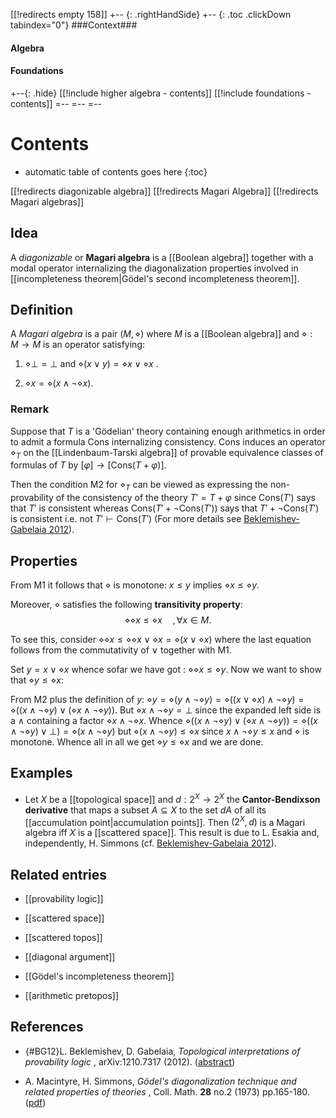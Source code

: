 [[!redirects empty 158]]
+-- {: .rightHandSide}
+-- {: .toc .clickDown tabindex="0"}
###Context###
#### Algebra
#### Foundations
+--{: .hide}
[[!include higher algebra - contents]]
[[!include foundations - contents]]
=--
=--
=--

# Contents
* automatic table of contents goes here
{:toc}

[[!redirects diagonizable algebra]]
[[!redirects Magari Algebra]]
[[!redirects Magari algebras]]

## Idea

A  _diagonizable_ or **Magari algebra** is a [[Boolean algebra]] together with a modal operator internalizing the diagonalization properties involved in [[incompleteness theorem|Gödel's second incompleteness theorem]].

## Definition
A _Magari algebra_ is a pair $(M,\diamond)$ where $M$ is a [[Boolean algebra]] and $\diamond:M\to M$ is an operator satisfying:

1. $\diamond\bot=\bot$ and $\diamond (x\vee y) =\diamond x\vee \diamond x$ .

2. $\diamond x=\diamond (x\wedge \neg\diamond x)$.

### Remark

Suppose that $T$ is a 'Gödelian' theory containing enough arithmetics in order to admit a formula $\mathsf{Cons}$ internalizing consistency. $\mathsf{Cons}$ induces an operator $\diamond_T$ on the [[Lindenbaum-Tarski algebra]] of provable equivalence classes of formulas of $T$ by $[\varphi]\to [\mathsf{Cons}(T+\varphi)]$.

Then the condition M2 for $\diamond_T$ can be viewed as expressing the non-provability of the consistency of the theory $T'=T+\varphi$ since $\mathsf{Cons}(T')$ says that $T'$ is consistent whereas $\mathsf{Cons}(T'+\neg\mathsf{Cons}(T'))$ says that $T'+\neg\mathsf{Cons}(T')$ is consistent i.e. not $T'\vdash\mathsf{Cons}(T')$ (For more details see [Beklemishev-Gabelaia 2012](#BG12)).

## Properties

From M1 it follows that $\diamond$ is monotone: $x\leq y$ implies $\diamond x\leq \diamond y$.

Moreover, $\diamond$ satisfies the following **transitivity property**:
$$\diamond\diamond x\leq\diamond x\quad ,\forall x\in M.$$

To see this, consider $\diamond\diamond x\leq\diamond\diamond x\vee\diamond x=\diamond (x\vee \diamond x)$ where the last equation follows from the commutativity of $\vee$ together with M1.

Set $y=x\vee\diamond x$ whence sofar we have got : $\diamond\diamond x\leq\diamond y$. Now we want to show that $\diamond y\leq\diamond x$:

From M2 plus the definition of $y$: $\diamond y=\diamond(y\wedge\neg\diamond y)=\diamond((x\vee\diamond x)\wedge \neg\diamond y)=\diamond((x\wedge\neg\diamond y)\vee(\diamond x\wedge\neg\diamond y))$. But $\diamond x\wedge\neg\diamond y=\bot$ since the expanded left side is a $\wedge$ containing a factor $\diamond x\wedge\neg\diamond x$. Whence $\diamond((x\wedge\neg\diamond y)\vee(\diamond x\wedge\neg\diamond y))=\diamond((x\wedge\neg\diamond y)\vee\bot)=\diamond(x\wedge\neg\diamond y)$ but $\diamond(x\wedge\neg\diamond y)\leq\diamond x$ since $x\wedge\neg\diamond y\leq x$ and $\diamond$ is monotone. Whence all in all we get $\diamond y\leq\diamond x$ and we are done.

## Examples

* Let $X$ be a [[topological space]] and $d:2^X\to 2^X$ the **Cantor-Bendixson derivative** that maps a subset $A\subseteq X$ to the set $d A$ of all its [[accumulation point|accumulation points]]. Then $(2^X,d)$ is a Magari algebra iff $X$ is a [[scattered space]]. This result is due to L. Esakia and, independently, H. Simmons (cf. [Beklemishev-Gabelaia 2012](#BG12)).

## Related entries

* [[provability logic]]

* [[scattered space]]

* [[scattered topos]]

* [[diagonal argument]]

* [[Gödel's incompleteness theorem]]

* [[arithmetic pretopos]]

## References

* {#BG12}L. Beklemishev, D. Gabelaia, _Topological interpretations of provability logic_ , arXiv:1210.7317 (2012).  ([abstract](http://arxiv.org/abs/1210.7317))

* A. Macintyre, H. Simmons, _Gödel's diagonalization technique and related properties of theories_ , Coll. Math. **28** no.2 (1973) pp.165-180. ([pdf](http://yadda.icm.edu.pl/yadda/element/bwmeta1.element.desklight-8bd6a8c7-d547-43f0-b220-eda51556c1ad/c/cm28_2_01.pdf))